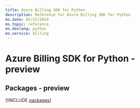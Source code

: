 ```yaml
---
title: Azure Billing SDK for Python
description: Reference for Azure Billing SDK for Python
ms.date: 02/21/2024
ms.topic: reference
ms.devlang: python
ms.service: billing
---
```

# Azure Billing SDK for Python - preview
## Packages - preview
[!INCLUDE [packages](billing-index.md)]
